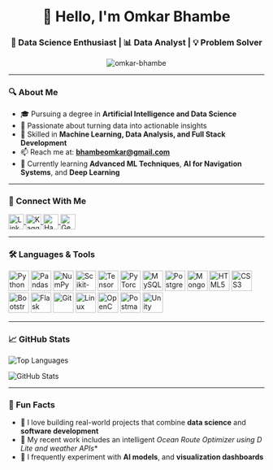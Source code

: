 <h1 align="center">👋 Hello, I'm Omkar Bhambe</h1>
<h3 align="center">🎯 Data Science Enthusiast | 📊 Data Analyst | 💡 Problem Solver</h3>

<p align="center">
  <img src="https://komarev.com/ghpvc/?username=omkar-bhambe&label=Profile%20Views&color=0e75b6&style=flat" alt="omkar-bhambe" />
</p>

---

### 🔍 About Me

- 🎓 Pursuing a degree in **Artificial Intelligence and Data Science**
- 💼 Passionate about turning data into actionable insights
- 🧠 Skilled in **Machine Learning, Data Analysis, and Full Stack Development**
- 📫 Reach me at: **bhambeomkar@gmail.com**
- 🌱 Currently learning **Advanced ML Techniques**, **AI for Navigation Systems**, and **Deep Learning**

---

### 🤝 Connect With Me

<p align="left">
  <a href="https://linkedin.com/in/omkar-bhambe" target="_blank">
    <img align="center" src="https://cdn.jsdelivr.net/npm/simple-icons@v5/icons/linkedin.svg" alt="LinkedIn" height="30" width="30" />
  </a>
  <a href="https://kaggle.com/omkarbhambe" target="_blank">
    <img align="center" src="https://cdn.jsdelivr.net/npm/simple-icons@v5/icons/kaggle.svg" alt="Kaggle" height="30" width="30" />
  </a>
  <a href="https://www.hackerrank.com/omkarbhambe" target="_blank">
    <img align="center" src="https://cdn.jsdelivr.net/npm/simple-icons@v5/icons/hackerrank.svg" alt="HackerRank" height="30" width="30" />
  </a>
  <a href="https://auth.geeksforgeeks.org/user/bhambeyqha" target="_blank">
    <img align="center" src="https://cdn.jsdelivr.net/npm/simple-icons@v5/icons/geeksforgeeks.svg" alt="GeeksforGeeks" height="30" width="30" />
  </a>
</p>

---

### 🛠️ Languages & Tools

<p align="left">
  <img src="https://cdn.jsdelivr.net/gh/devicons/devicon/icons/python/python-original.svg" alt="Python" width="40" height="40"/>
  <img src="https://cdn.jsdelivr.net/gh/devicons/devicon/icons/pandas/pandas-original.svg" alt="Pandas" width="40" height="40"/>
  <img src="https://cdn.jsdelivr.net/gh/devicons/devicon/icons/numpy/numpy-original.svg" alt="NumPy" width="40" height="40"/>
  <img src="https://cdn.jsdelivr.net/gh/devicons/devicon/icons/scikit-learn/scikit-learn-original.svg" alt="Scikit-learn" width="40" height="40"/>
  <img src="https://cdn.jsdelivr.net/gh/devicons/devicon/icons/tensorflow/tensorflow-original.svg" alt="TensorFlow" width="40" height="40"/>
  <img src="https://cdn.jsdelivr.net/gh/devicons/devicon/icons/pytorch/pytorch-original.svg" alt="PyTorch" width="40" height="40"/>
  <img src="https://cdn.jsdelivr.net/gh/devicons/devicon/icons/mysql/mysql-original-wordmark.svg" alt="MySQL" width="40" height="40"/>
  <img src="https://cdn.jsdelivr.net/gh/devicons/devicon/icons/postgresql/postgresql-original-wordmark.svg" alt="PostgreSQL" width="40" height="40"/>
  <img src="https://cdn.jsdelivr.net/gh/devicons/devicon/icons/mongodb/mongodb-original-wordmark.svg" alt="MongoDB" width="40" height="40"/>
  <img src="https://cdn.jsdelivr.net/gh/devicons/devicon/icons/html5/html5-original-wordmark.svg" alt="HTML5" width="40" height="40"/>
  <img src="https://cdn.jsdelivr.net/gh/devicons/devicon/icons/css3/css3-original-wordmark.svg" alt="CSS3" width="40" height="40"/>
  <img src="https://cdn.jsdelivr.net/gh/devicons/devicon/icons/bootstrap/bootstrap-plain-wordmark.svg" alt="Bootstrap" width="40" height="40"/>
  <img src="https://cdn.jsdelivr.net/gh/devicons/devicon/icons/flask/flask-original.svg" alt="Flask" width="40" height="40"/>
  <img src="https://cdn.jsdelivr.net/gh/devicons/devicon/icons/git/git-original.svg" alt="Git" width="40" height="40"/>
  <img src="https://cdn.jsdelivr.net/gh/devicons/devicon/icons/linux/linux-original.svg" alt="Linux" width="40" height="40"/>
  <img src="https://www.vectorlogo.zone/logos/opencv/opencv-icon.svg" alt="OpenCV" width="40" height="40"/>
  <img src="https://cdn.jsdelivr.net/gh/devicons/devicon/icons/postman/postman-original.svg" alt="Postman" width="40" height="40"/>
  <img src="https://cdn.jsdelivr.net/gh/devicons/devicon/icons/unity/unity-original.svg" alt="Unity" width="40" height="40"/>
</p>

---

### 📈 GitHub Stats

<p align="left">
  <img src="https://github-readme-stats.vercel.app/api/top-langs?username=omkar-bhambe&show_icons=true&locale=en&layout=compact" alt="Top Languages" />
</p>
<p align="left">
  <img src="https://github-readme-stats.vercel.app/api?username=omkar-bhambe&show_icons=true&locale=en" alt="GitHub Stats" />
</p>

---

### 🚀 Fun Facts

- 🎯 I love building real-world projects that combine **data science** and **software development**
- 🧩 My recent work includes an intelligent **Ocean Route Optimizer using D* Lite and weather APIs**
- 🧪 I frequently experiment with **AI models**, and **visualization dashboards**
